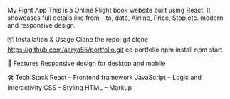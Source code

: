 My Fight App
This is a Online Flight book website built using React. It showcases full details like from - to, date, Airline, Price, Stop,etc. modern and responsive design.

📦 Installation & Usage
Clone the repo:
git clone https://github.com/aarya55/portfolio.git
cd portfolio
npm install
npm start

🚀 Features
Responsive design for desktop and mobile


🛠️ Tech Stack
React – Frontend framework
JavaScript – Logic and interactivity
CSS – Styling
HTML – Markup
